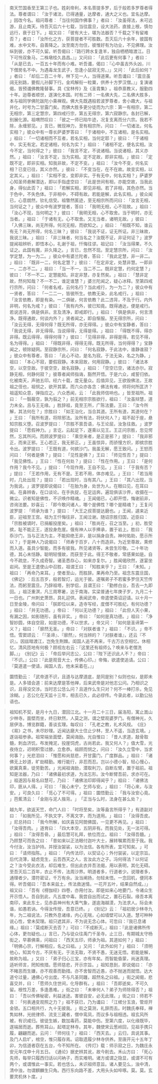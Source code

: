 
> 南天竺国香至王第三子也。姓刹帝利，本名菩提多罗，后于般若多罗尊者得法。尊者谓曰：​「汝于诸法，已得通量，达摩者，通大之义也。宜名达摩。​」因改今名。祖问尊者：​「当往何国作佛事？​」者曰：​「汝虽得法，未可远游，且止南天。待吾灭后六十七载，当往震旦，设大法药，直接上根，慎勿远行，衰于日下。​」祖又曰：​「彼有大士，堪为法器否？千载之下有留难否？​」者曰：​「汝所化之方，获菩提者不可胜数。吾灭后六十余年，彼国有难，水中文布，自善降之。汝至南方勿住，彼惟好有为功业，不见佛理。汝纵到彼，亦不可久留。听吾偈曰：『路行跨水复逢羊，独自栖栖暗渡江。日下可怜双象马，二株墩桂久昌昌。』」又问曰：​「此后更有何事？​」者曰：​「从是已去，一百五十年而有小难。听吾谶，偈曰：『心中虽吉外头凶，川下僧房名不中。为遇毒龙生武子，忽逢小鼠寂无穷。』」又问：​「此后如何？​」者曰：​「却后二百二十年，林下见一人，当得道果。听吾谶曰：『震旦虽阔无别路，要假儿孙脚下行。金鸡解衔一粒粟，供养十方罗汉僧。』」复演诸偈，皆预谶佛教隆替事。具《宝林传》及《圣胄集》​。祖恭禀教义，服勤四十年。迨尊者顺世，遂演化本国。时有二师：一名佛大先，二名佛大胜多，本与祖同学佛陀跋陀小乘禅观。佛大先既遇般若波罗尊者，舍小趣大，与祖并化，时号为二甘露门矣。而佛大胜多更分徒而为六宗：第一有相宗，第二无相宗，第三定慧宗，第四戒行宗，第五无得宗，第六寂静宗。各封已解，别展化源。祖喟然叹曰：​「彼之一师已陷牛迹，况复支离而分六宗。我若不除，永缠邪见。​」言已，微现神力，至有相宗所，问曰：​「一切诸法，何名实相？​」彼众中有一尊长萨婆罗答曰：​「于诸相中，不互诸相，是名实相。​」祖曰：​「一切诸相而不互者，若名实相，当何定耶？​」彼曰：​「于诸相中，实无有定。若定诸相，何名为实？​」祖曰：​「诸相不定，便名实相。汝今不定，当何得之？​」彼曰：​「我言不定，不说诸相。当说诸相，其义亦然。​」祖曰：​「汝言不定，当为实相。定不定故，即非实相。​」彼曰：​「定既不定，即非实相。知我非故，不定不变。​」祖曰：​「汝今不变，何名实相？已变已往，其义亦然。​」彼曰：​「不变当在，在不在故。故变实相，以定其义。​」祖曰：​「实相不变，变即非实。于有无中，何名实相？​」萨婆罗心知圣师悬解潜达，即以手指虚空曰：​「此是世间有相，亦能空故，当我此身，得似此否？​」祖曰：​「若解实相，即见非相。若了非相，其色亦然。当于色中，不失色体。于非相中，不碍有故。若能是解，此名实相。​」彼众闻已，心意朗然，钦礼信受。祖瞥然匿迹，至无相宗所而问曰：​「汝言无相，当何证之？​」彼众中有波罗提者，答曰：​「我明无相，心不现故。​」祖曰：​「汝心不现，当何明之？​」彼曰：​「我明无相，心不取舍。当于明时，亦无当者。​」祖曰：​「于诸有无，心不取舍。又无当者，诸明无故。​」彼曰：​「入佛三昧，尚无所得。何况无相，而欲知之。​」祖曰：​「相既不知，谁云有无？尚无所得，何名三昧？​」彼曰：​「我说不证，证无所证。非三昧故，我说三昧。​」祖曰：​「非三昧者，何当名之？汝既不证，非证何证？​」波罗提闻祖辨析，即悟本心，礼谢于祖，忏悔往谬。祖记曰：​「汝当得果，不久证之。此国有魔，非久降之。​」言已，忽然不现。至定慧宗所，问曰：​「汝学定慧，为一为二。​」彼众中有婆兰陀者，答曰：​「我此定慧，非一非二。​」祖曰：​「既非一二，何名定慧？​」彼曰：​「在定非定，处慧非慧。一即非一，二亦不二。​」祖曰：​「当一不一，当二不二。既非定慧，约何定慧？​」彼曰：​「不一不二，定慧能知。非定非慧，亦复然矣。​」祖曰：​「慧非定故，然何知哉？不一不二，谁定谁慧？​」婆兰陀闻之，疑心冰释。至第四戒行宗所，问曰：​「何者名戒，云何名行？当此戒行，为一为二？​」彼众中有一贤者，答曰：​「一二二一，皆彼所生。依教无染，此名戒行。​」祖曰：​「汝言依教，即是有染。一二俱破，何言依教？此二违背，不及于行。内外非明，何名为戒？​」彼曰：​「我有内外，彼已知竟。既得通达，便是戒行。若说违背，俱是俱非。言及清净，即戒即行。​」祖曰：​「俱是俱非，何言清净。既得通故，何谈内外？​」贤者闻之，即自惭服。至无得宗所，问曰：​「汝云无得，无得何得？既无所得，亦无得得。​」彼众中有宝静者，答曰：​「我说无得，非无得得。当说得得，无得是得。​」祖曰：​「得既不得，得亦非得。既云得得，得得何得？​」彼曰：​「见得非得，非得是得。若见不得，名为得得。​」祖曰：​「得既非得，得得无得。既无所得，当何得得？​」宝静闻之，顿除疑网。至寂静宗所，问曰：​「何名寂静，于此法中，谁静谁寂？​」彼众中有尊者，答曰：​「此心不动，是名为寂。于法无染，名之为静。​」祖曰：​「本心不寂，要假寂静。本来寂故，何用寂静。​」彼曰：​「诸法本空，以空空故。于彼空空，故名寂静。​」祖曰：​「空空已空，诸法亦尔。寂静无相，何静何寂？​」彼尊者闻师指诲，豁然开悟。于是六众，咸誓归依。化被南天，声驰五印。经六十载，度无量众。后值异见，王欲毁佛法，王故祖之侄也，祖悯之，欲开其蒙。而六众亦各念：佛法有难，师将何所匡济？祖遥知众意，弹指应之。六众悉闻，云：​「此我师信响也。​」皆至祖所。祖曰：​「一翳蔽空，孰为翦之？​」前无相宗宗胜欲行，祖曰：​「汝虽辩慧，道力未全。且与王无缘。​」胜辞祖，竟至王所，广陈法要。王曰：​「汝今所解，其法何在？​」宗胜曰：​「如王治化，当合其道。王所有道，其道何在？​」王曰：​「我所有道，将除邪法。汝所有法，将伏何人？​」祖不起于座，悬知宗胜义堕。召波罗提曰：​「宗胜不禀吾语，与王论屈，汝急往救。​」波罗提曰：​「愿假神力。​」言讫，云起足下，遂乘以见王。王正问宗胜，忽见愕然，忘其所问。而顾波罗提曰：​「乘空来者，是正是邪？​」提曰：​「我非邪正，而来正邪。王心若正，我无邪正。​」王虽惊异，而骄慢方炽，即摈宗胜令出。波罗提曰：​「王既有道，何摈沙门。我虽无解，愿王致问。​」王怒而问曰：​「何者是佛？​」提曰：​「见性是佛？​」王曰：​「师见性否？​」提曰：​「我见佛性。​」王曰：​「性在何处？​」提曰：​「性在作用。​」王曰：​「是何作用？我今不见。​」提曰：​「今现作用，王自不见。​」王曰：​「于我有否？​」提曰：​「王若作用，无有不是。王若不用，体亦难见。​」王曰：​「若当用时，几处出现？​」提曰：​「若出现时，当有其八。​」王曰：​「其八出现，当为我说。​」波罗提即说偈曰：​「在胎为身，处世为人。在眼曰见，在耳曰闻。在鼻辨香，在口谈论。在手执捉，在足运奔。遍现俱该沙界，收摄在一微尘。识者知是佛性，不识唤作精魂。​」王闻偈已，心即开悟，悔谢前非，咨询法要。妙喜云：​「即今敢问诸人，哪个是佛性？哪个是精魂？​」王复问波罗提：​「师承为谁？​」提曰：​「大王之叔菩提达磨也。​」王闻，遽来近臣，迎祖至王宫。祖为王忏悔往非，王闻泣谢。随诏宗胜归国，近臣曰：​「宗胜被谪时，已捐躯投崖矣。​」祖曰：​「胜尚在，召之当至。​」初，胜受摈，耻不能正王，遂投身危崖。俄有神人以手捧承，置于岩上。胜曰：​「我忝沙门，当与正法为主，不能抑绝王非，是以捐身自责。神何佑助，愿示所以？​」于是神人乃说偈曰：​「师寿于百岁，八十而造非。为近至尊故，熏修而入道。虽具少智能，而多有彼我。所见诸贤等，未尝生珍敬。二十年功德，其心未恬静。聪明轻慢故，而获至于此。得王不敬者，常感果如是。自今不疏怠，不久成奇智。诸圣悉存心，如来亦复尔。​」胜闻偈欣然，遂宴坐岩间。至是王遣使山中召胜，祖谓王曰：​「知胜来乎？​」王曰：​「未知。​」祖曰：​「再命乃来耳。​」使者至山，而胜辞。果再命乃至。祖念东震旦国，​《佛记》​：后五百岁，般若智灯，运光于彼。遂嘱弟子不若蜜多罗住天竺传法，而躬至震旦。乃辞祖塔，别学侣，且谓王曰：​「勤修白业，吾去一九即回。​」祖泛重溟，凡三周寒暑，达于南海，实梁普通七年庚子岁，九月二十一日也。广州刺史萧昂，具礼迎供。表闻武帝，帝遣使斋诏迎请。以十月一日至金陵，帝问曰：​「朕即位以来，造寺写经，度僧不可胜纪，有何功德？​」祖曰：​「并无功德。​」帝曰：​「何以无功德？​」祖曰：​「此但人天小果，有漏之因，如影随形，虽有非实。​」帝曰：​「如何是真功德。​」祖曰：​「净智妙圆，体自空寂，如是功德，不以世求。​」帝又问：​「如何是圣谛第一义？​」祖曰：​「廓然无圣。​」帝曰：​「对朕者谁？​」祖曰：​「不识。​」帝不悟。雪窦颂云：​「『圣谛』、『廓然』，何当辨的？『对朕者谁』，还云『不识』。因兹暗渡江，岂免生荆棘。闺国人追不再来，千古万古空相忆。休相忆，清风匝地有何极？顾视左右云：『这里还有祖师么？唤来与老僧洗脚。』」​《别记》云：​「帝后举问志公，公曰：『陛下还识此人不？』帝曰：『不识。』公曰：『此是观音大士，传佛心印。』帝悔，欲遣使追请。公曰：『莫道遣一使请，闽国人去，他未采着在。』」

> 圜悟勤云：​「武帝道不识，且道与达摩道底，是同是别？似则也似，是即未是。人多错会道：前来达摩是答他禅，后来武帝是对他志公问。乃相识之识，且得没交涉。当时志公恁么问？且道作么生只对？何不一棒打杀，免见涂糊。​」志公化在天监十三年，相去已久，此必缪传。今录此者，以勤公拈语也。

> 祖知机不契，是月十九日，潜回江北。十一月二十三日，届洛阳，寓止嵩山少林寺。面壁而坐，终日默然，人莫之测，谓之壁观婆罗门。有僧神光，久居伊洛，博览群籍，善谈玄理。每叹曰：​「孔老之教，礼术风规。​《庄》​《易》之书，未尽妙理。近闻达磨大士住止少林，至人不遥，当造玄境。​」遂诣祖参承。祖常端坐面壁，莫闻诲励。光自惟曰：​「昔人求道，敲骨取髓，刺血济饥，布发掩泥，投崖饲虎，古尚若此，我又何人？​」值大雪，光夜侍立，迟明积雪过膝，立愈恭。祖顾而悯之，问曰：​「汝久立雪中，当求何事？​」光悲泪曰：​「惟愿和尚慈悲，开甘露门，广度群品。​」祖曰：​「诸佛无上妙道，旷劫精勤。难行能行，非忍而忍。岂以小德小智，轻心慢心，欲冀真乘，徒劳勤苦。​」光闻祖诲励，潜取利刀，自断左臂，置于祖前。祖知是法器，乃曰：​「诸佛最初求道，为法忘形。汝今断臂吾前，求亦可在。​」祖遂因与易名曰慧可，乃曰：​「诸佛法印即得闻乎？​」祖曰：​「诸佛法印，匪从人得。​」可曰：​「我心未宁，乞师与安。​」祖曰：​「将心来，与汝安。​」可良久曰：​「觅心了不可得。​」祖曰：圜悟勤云：​「我与汝安心竟。​」芭蕉清云：​「金刚与泥人揩背。​」​「正当与么时，法身在甚么处？​」

> 越九年，欲返天竺，命门人曰：​「时将至矣，汝等盍言所得乎？​」有道副对曰：​「如我所见，不执文字，不离文字，而为道用。​」祖曰：​「汝得吾皮。​」尼总持曰：​「我今所解，如庆喜见阿閦佛国，一见更不再见。​」祖曰：​「汝得吾肉。​」道育曰：​「四大本空，五阴非有。而我见处，无一法可得。​」祖曰：​「汝得吾骨。​」最后慧可礼拜，依位而立。祖曰：​「汝得吾髓。​」乃顾慧可而告之曰：​「昔如来以正法眼付迦叶大士，展转嘱累而至于我。我今付汝，汝当护持。并授汝袈裟，以为法信。各有所表，宜可知矣。​」可曰：​「请师指陈。​」祖曰：​「内传法印，以契证心；外付袈裟，以定宗旨。后代浇薄，疑虑竞生，云吾西天之人，言汝此方之子。冯何得法？以何证之？汝今受此衣法，却后难生，但出此衣并吾法偈，用以表明，其化无碍。至吾灭后二百年，衣止不传，法周沙界。明道者多，行道者少。说理者多，通理者少。潜符密证，千万有余。汝当阐扬，勿轻未悟。一念回机，便同本得。听吾偈曰：『吾本来兹土，传法救迷情。一花开五叶，结果自然成。』」祖又曰：​「吾有《楞伽经》四卷，亦用付汝。即是如来心地要门，令诸众生开示悟人。吾自到此，凡五度中毒。我尝自出而试之，置石石裂。缘吾本离南印，来此东土，见赤县神州有大乘气象，遂逾海越漠，为法求人。际会未谐，如愚若讷。今得汝传授，吾意已终。​」​《别记》云：​「祖初居少林寺九年，为二祖说法，只教外息诸缘，内心无喘，心如墙壁可以入道。慧可种种说心性，曾未契理。祖只遮其非，不为说无念心体。可忽曰：『我已息诸缘。』祖曰：『莫成断灭去否？』可曰：『不成断灭。』祖曰：『此是诸佛所传心体，更勿疑也。』」言已，乃与徒众往禹门千圣寺。止三日，有期城太守杨衒之，早慕佛乘，问祖曰：​「西天五印，师承为祖。其道如何？​」祖曰：​「明佛心宗，行解相应，名之曰祖。​」又问：​「此外如何？​」祖曰：​「须明他心，知其今古，不厌有无，于法无取，不贤不愚，无迷无悟。若能是解，故称为祖。​」又曰：​「弟子归心三宝，亦有年矣。而智能昏蒙，尚迷真理。适听师言，罔知攸措。愿师慈悲，开示宗旨。​」祖知恳到，即说偈曰：​「亦不睹恶而生嫌，亦不观善而勤措。亦不舍智而近愚，亦不抛迷而就悟。达大道兮过量，通佛心兮出度。不与凡圣同躔，超然名之曰祖。​」街之闻偈，悲喜交并，曰：​「愿师久住世间，化导群有。​」祖曰：​「吾即逝矣，不可久留。根性万差，多逢愚难。​」街之曰：​「未审何人？弟子为师除得否？​」祖曰：​「吾以传佛秘密，利益迷途。害彼自安，必无此理。​」街之曰：师若不言：​「何表通变观照之力？​」祖不获已，乃为谶曰：​「江槎分玉浪，管炬开金锁。五口相共行，九十无彼我。​」街之莫测，礼辞而去。时魏氏奉释，禅隽如林，光统律师、流支三藏者，僧中鸾凤，而议多与祖相违。祖玄风所被，有识咸归。彼徒生嫉，数加毒药，莫能中伤。至第六度，以化缘既毕，遂端居而逝。葬熊耳山，起塔定林寺。其年，魏使宋云葱岭回，见祖手携只履，翩翩而逝。云问：​「师何往？​」祖曰：​「西天去。​」云归，具说其事。及门人启圹，棺空，惟只履存焉。诏取遗履少林寺供养。至唐开元十五年丁卯，为信道者窃在五台，今不知所在。​《传灯》载：师示寂之日，为魏庄永安元年戊申十月五日。​《通论》据史辨其讹，故今削去。禾山方曰：​「死心先师，每举只履西归话以问衲子，而实难明。诸方或谓之隐显，或谓不可有两个，或谓惟此一事实。若也恁么，未识祖师意旨。诸人要见么，浊中清，清中浊，勿谓麒麟生只角。西行东向路不差，大用头头如啐啄。莫。莫。玄要灵机休卜度。​」
